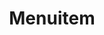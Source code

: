 ---
layout: component.njk
tags: 
    - lean_components_en
key: menuitem-lean_en
title: Menuitem
parent: lean_components_en
image: lean/overview/menu-item.webp
keywords: menu-item, item, menu, link, action
order: 170
---